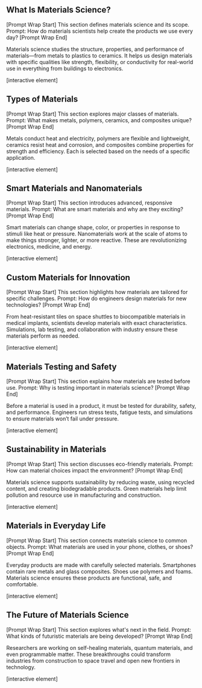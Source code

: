 ## What Is Materials Science?

\[Prompt Wrap Start]
This section defines materials science and its scope. Prompt: How do materials scientists help create the products we use every day?
\[Prompt Wrap End]

Materials science studies the structure, properties, and performance of materials—from metals to plastics to ceramics. It helps us design materials with specific qualities like strength, flexibility, or conductivity for real-world use in everything from buildings to electronics.

\[interactive element]

## Types of Materials

\[Prompt Wrap Start]
This section explores major classes of materials. Prompt: What makes metals, polymers, ceramics, and composites unique?
\[Prompt Wrap End]

Metals conduct heat and electricity, polymers are flexible and lightweight, ceramics resist heat and corrosion, and composites combine properties for strength and efficiency. Each is selected based on the needs of a specific application.

\[interactive element]

## Smart Materials and Nanomaterials

\[Prompt Wrap Start]
This section introduces advanced, responsive materials. Prompt: What are smart materials and why are they exciting?
\[Prompt Wrap End]

Smart materials can change shape, color, or properties in response to stimuli like heat or pressure. Nanomaterials work at the scale of atoms to make things stronger, lighter, or more reactive. These are revolutionizing electronics, medicine, and energy.

\[interactive element]

## Custom Materials for Innovation

\[Prompt Wrap Start]
This section highlights how materials are tailored for specific challenges. Prompt: How do engineers design materials for new technologies?
\[Prompt Wrap End]

From heat-resistant tiles on space shuttles to biocompatible materials in medical implants, scientists develop materials with exact characteristics. Simulations, lab testing, and collaboration with industry ensure these materials perform as needed.

\[interactive element]

## Materials Testing and Safety

\[Prompt Wrap Start]
This section explains how materials are tested before use. Prompt: Why is testing important in materials science?
\[Prompt Wrap End]

Before a material is used in a product, it must be tested for durability, safety, and performance. Engineers run stress tests, fatigue tests, and simulations to ensure materials won’t fail under pressure.

\[interactive element]

## Sustainability in Materials

\[Prompt Wrap Start]
This section discusses eco-friendly materials. Prompt: How can material choices impact the environment?
\[Prompt Wrap End]

Materials science supports sustainability by reducing waste, using recycled content, and creating biodegradable products. Green materials help limit pollution and resource use in manufacturing and construction.

\[interactive element]

## Materials in Everyday Life

\[Prompt Wrap Start]
This section connects materials science to common objects. Prompt: What materials are used in your phone, clothes, or shoes?
\[Prompt Wrap End]

Everyday products are made with carefully selected materials. Smartphones contain rare metals and glass composites. Shoes use polymers and foams. Materials science ensures these products are functional, safe, and comfortable.

\[interactive element]

## The Future of Materials Science

\[Prompt Wrap Start]
This section explores what's next in the field. Prompt: What kinds of futuristic materials are being developed?
\[Prompt Wrap End]

Researchers are working on self-healing materials, quantum materials, and even programmable matter. These breakthroughs could transform industries from construction to space travel and open new frontiers in technology.

\[interactive element]
